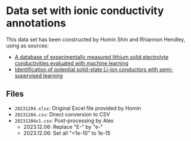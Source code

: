 # Data set with ionic conductivity annotations

This data set has been constructed by Homin Shin and Rhiannon Hendley, using as sources:

- [A database of experimentally measured lithium solid electrolyte conductivities evaluated with machine learning](https://www.nature.com/articles/s41524-022-00951-z)
- [Identification of potential solid-state Li-ion conductors with semi-supervised learning](https://pubs.rsc.org/en/content/articlelanding/2023/ee/d2ee03499a)

## Files

- `20231204.xlsx`: Original Excel file provided by Homin
- `20231204.csv`: Direct conversion to CSV
- `20231204v1.csv`: Post-processing by Alex
    - 2023.12.06: Replace "E-" by "e-"
    - 2023.12.06: Set all "<1e-10" to 1e-15
    
